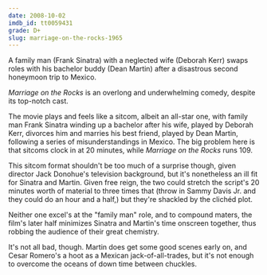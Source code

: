 ```yaml
---
date: 2008-10-02
imdb_id: tt0059431
grade: D+
slug: marriage-on-the-rocks-1965
---
```


A family man (Frank Sinatra) with a neglected wife (Deborah Kerr) swaps roles with his bachelor buddy (Dean Martin) after a disastrous second honeymoon trip to Mexico.

_Marriage on the Rocks_ is an overlong and underwhelming comedy, despite its top-notch cast.

The movie plays and feels like a sitcom, albeit an all-star one, with family man Frank Sinatra winding up a bachelor after his wife, played by Deborah Kerr, divorces him and marries his best friend, played by Dean Martin, following a series of misunderstandings in Mexico. The big problem here is that sitcoms clock in at 20 minutes, while _Marriage on the Rocks_ runs 109.

This sitcom format shouldn't be too much of a surprise though, given director Jack Donohue's television background, but it's nonetheless an ill fit for Sinatra and Martin. Given free reign, the two could stretch the script's 20 minutes worth of material to three times that (throw in Sammy Davis Jr. and they could do an hour and a half,) but they're shackled by the clichéd plot.

Neither one excel's at the "family man" role, and to compound maters, the film's later half minimizes Sinatra and Martin's time onscreen together, thus robbing the audience of their great chemistry.

It's not all bad, though. Martin does get some good scenes early on, and Cesar Romero's a hoot as a Mexican jack-of-all-trades, but it's not enough to overcome the oceans of down time between chuckles.
